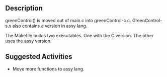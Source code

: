 ## Description

greenControl() is moved out of main.c into greenControl-c.c.  GreenControl-s.s also contains a version in assy lang.

The Makefile builds two executables.  One with the C version.  The
other uses the assy version.

## Suggested Activities

* Move more functions to assy lang.